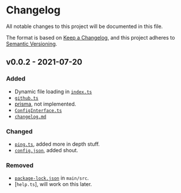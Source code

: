 # Changelog
All notable changes to this project will be documented in this file.

The format is based on [Keep a Changelog](https://keepachangelog.com/en/1.0.0/),
and this project adheres to [Semantic Versioning](https://semver.org/spec/v2.0.0.html).

## v0.0.2 - 2021-07-20
### Added
- Dynamic file loading in [`index.ts`](https://github.com/rsource-open-source/rsource-records/blob/main/src/index.ts)
- [`github.ts`](https://github.com/rsource-open-source/rsource-records/blob/main/src/commands/github.ts)
- [prisma](https://github.com/rsource-open-source/rsource-records/blob/main/package.json#L21), not implemented.
- [`ConfigInterface.ts`](https://github.com/rsource-open-source/rsource-records/blob/main/src/interfaces/CommandInterface.ts)
- [`changelog.md`](https://github.com/rsource-open-source/rsource-records/blob/main/changelog.md)

### Changed
- [`ping.ts`](https://github.com/rsource-open-source/rsource-records/blob/main/src/commands/ping.ts), added more in depth stuff.
- [`config.json`](https://github.com/rsource-open-source/rsource-records/blob/main/config.json), added shout.

### Removed 
- [`package-lock.json`](https://github.com/rsource-open-source/rsource-records/blob/main/src/package.json) in `main/src`.
- [`help.ts`], will work on this later.